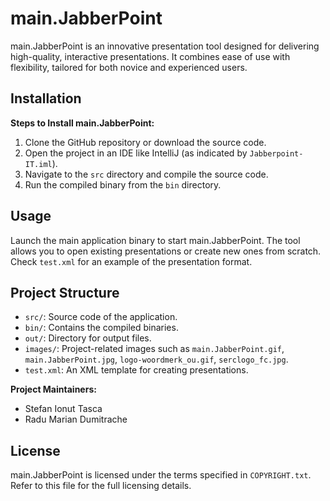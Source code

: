 # main.JabberPoint

main.JabberPoint is an innovative presentation tool designed for delivering high-quality, interactive presentations. It combines ease of use with flexibility, tailored for both novice and experienced users.

## Installation

**Steps to Install main.JabberPoint:**

1. Clone the GitHub repository or download the source code.
2. Open the project in an IDE like IntelliJ (as indicated by `Jabberpoint-IT.iml`).
3. Navigate to the `src` directory and compile the source code.
4. Run the compiled binary from the `bin` directory.

## Usage

Launch the main application binary to start main.JabberPoint. The tool allows you to open existing presentations or create new ones from scratch. Check `test.xml` for an example of the presentation format.

## Project Structure

- `src/`: Source code of the application.
- `bin/`: Contains the compiled binaries.
- `out/`: Directory for output files.
- `images/`: Project-related images such as `main.JabberPoint.gif`, `main.JabberPoint.jpg`, `logo-woordmerk_ou.gif`, `serclogo_fc.jpg`.
- `test.xml`: An XML template for creating presentations.

**Project Maintainers:**

- Stefan Ionut Tasca
- Radu Marian Dumitrache

## License

main.JabberPoint is licensed under the terms specified in `COPYRIGHT.txt`. Refer to this file for the full licensing details.
